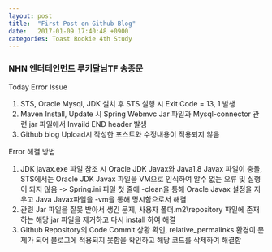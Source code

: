 ```yaml
---
layout: post
title:  "First Post on Github Blog"
date:   2017-01-09 17:40:48 +0900
categories: Toast Rookie 4th Study
---
```


### NHN 엔터테인먼트 루키달님TF 송종문 ###

Today Error Issue

1. STS, Oracle Mysql, JDK 설치 후 STS 실행 시 Exit Code = 13, 1 발생
2. Maven Install, Update 시 Spring Webmvc Jar 파일과 Mysql-connector 관련 jar 파일에서 Invaild END header 발생 
3. Github blog Upload시 작성한 포스트와 수정내용이 적용되지 않음


Error 해결 방법

1. JDK javax.exe 파일 참조 시 Oracle JDK Javax와 Java1.8 Javax 파일이 충돌, STS에서는 Oracle JDK Javax 파일을 VM으로 인식하여 알수 없는 오류 및 실행이 되지 않음 -> Spring.ini 파일 첫 줄에 -clean을 통해 Oracle Javax 설정을 지우고 Java Javax파일을 -vm을 통해 명시함으로서 해결
2. 관련 Jar 파일을 잘못 받아서 생긴 문제, 사용자 폴더\.m2\repository 파일에 존재하는 해당 jar 파일을 제거하고 다시 install 하여 해결
3. Github Repository의 Code Commit 상황 확인, relative_permalinks 환경이 문제가 되어 블로그에 적용되지 못함을 확인하고 해당 코드를 삭제하여 해결함

